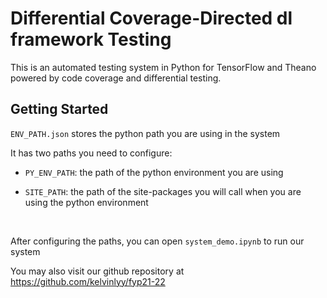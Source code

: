 # Differential Coverage-Directed dl framework Testing

This is an automated testing system in Python for TensorFlow and Theano powered by code coverage and differential testing.

## Getting Started

`ENV_PATH.json` stores the python path you are using in the system

It has two paths you need to configure:
* `PY_ENV_PATH`: the path of the python environment you are using

* `SITE_PATH`: the path of the site-packages you will call when you are using the python environment

<br/>

After configuring the paths, you can open `system_demo.ipynb` to run our system

You may also visit our github repository at https://github.com/kelvinlyy/fyp21-22
